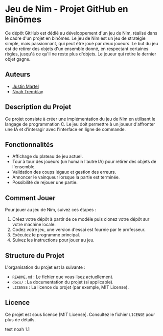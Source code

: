 # Jeu de Nim - Projet GitHub en Binômes

Ce dépôt GitHub est dédié au développement d'un jeu de Nim, réalisé dans le cadre d'un projet en binômes. Le jeu de Nim est un jeu de stratégie simple, mais passionnant, qui peut être joué par deux joueurs. Le but du jeu est de retirer des objets d'un ensemble donné, en respectant certaines règles, jusqu'à ce qu'il ne reste plus d'objets. Le joueur qui retire le dernier objet gagne.

## Auteurs

- [Justin Martel](lien-vers-le-compte-GitHub-1)
- [Noah Tremblay](lien-vers-le-compte-GitHub-2)

## Description du Projet

Ce projet consiste à créer une implémentation du jeu de Nim en utilisant le langage de programmation C. Le jeu doit permettre à un joueur d'affronter une IA et d'interagir avec l'interface en ligne de commande.

## Fonctionnalités

- Affichage du plateau de jeu actuel.
- Tour à tour des joueurs (un humain l'autre IA) pour retirer des objets de l'ensemble.
- Validation des coups légaux et gestion des erreurs.
- Annoncer le vainqueur lorsque la partie est terminée.
- Possibilité de rejouer une partie.

## Comment Jouer

Pour jouer au jeu de Nim, suivez ces étapes :

1. Créez votre dépôt à partir de ce modèle puis clonez votre dépôt sur votre machine locale.
2. Codez votre jeu, une version d'essai est fournie par le professeur.
3. Exécutez le programme principal.
4. Suivez les instructions pour jouer au jeu.

## Structure du Projet

L'organisation du projet est la suivante :

- `README.md` : Le fichier que vous lisez actuellement.
- `docs/` : La documentation du projet (si applicable).
- `LICENSE` : La licence du projet (par exemple, MIT License).

## Licence

Ce projet est sous licence [MIT License]. Consultez le fichier `LICENSE` pour plus de détails.

test noah 1.1
